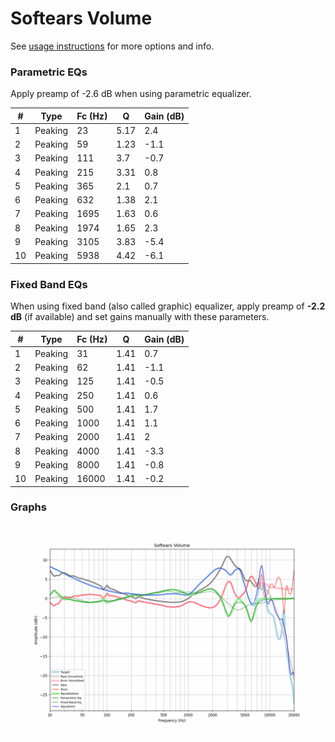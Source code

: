 # Softears Volume
See [usage instructions](https://github.com/jaakkopasanen/AutoEq#usage) for more options and info.

### Parametric EQs
Apply preamp of -2.6 dB when using parametric equalizer.

|   # | Type    |   Fc (Hz) |    Q |   Gain (dB) |
|-----|---------|-----------|------|-------------|
|   1 | Peaking |        23 | 5.17 |         2.4 |
|   2 | Peaking |        59 | 1.23 |        -1.1 |
|   3 | Peaking |       111 | 3.7  |        -0.7 |
|   4 | Peaking |       215 | 3.31 |         0.8 |
|   5 | Peaking |       365 | 2.1  |         0.7 |
|   6 | Peaking |       632 | 1.38 |         2.1 |
|   7 | Peaking |      1695 | 1.63 |         0.6 |
|   8 | Peaking |      1974 | 1.65 |         2.3 |
|   9 | Peaking |      3105 | 3.83 |        -5.4 |
|  10 | Peaking |      5938 | 4.42 |        -6.1 |

### Fixed Band EQs
When using fixed band (also called graphic) equalizer, apply preamp of **-2.2 dB** (if available) and set gains manually with these parameters.

|   # | Type    |   Fc (Hz) |    Q |   Gain (dB) |
|-----|---------|-----------|------|-------------|
|   1 | Peaking |        31 | 1.41 |         0.7 |
|   2 | Peaking |        62 | 1.41 |        -1.1 |
|   3 | Peaking |       125 | 1.41 |        -0.5 |
|   4 | Peaking |       250 | 1.41 |         0.6 |
|   5 | Peaking |       500 | 1.41 |         1.7 |
|   6 | Peaking |      1000 | 1.41 |         1.1 |
|   7 | Peaking |      2000 | 1.41 |         2   |
|   8 | Peaking |      4000 | 1.41 |        -3.3 |
|   9 | Peaking |      8000 | 1.41 |        -0.8 |
|  10 | Peaking |     16000 | 1.41 |        -0.2 |

### Graphs
![](./Softears%20Volume.png)
